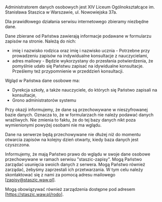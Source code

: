 

Administratorem danych osobowych jest XIV Liceum Ogólnokształcące im. Stanisława
Staszica w Warszawie, ul. Nowowiejska 37a.

Dla prawidłowego działania serwisu internetowego zbieramy niezbędne dane.

Dane zbierane od Państwa zawierają informacje podawane w formularzu zapisów
na stronie. Należą do nich:
 *  imię i nazwisko rodzica oraz imię i nazwisko ucznia - Potrzebne przy prowadzeniu zapisów na indywidualne konsultacje z nauczycielami,
 *  adres mailowy - Będzie wykorzystany do przesłania potwierdzenia, że pomyślnie udało się Państwu zapisać na idywidualne konsultacje. 
Prześlemy też przypomnienie w przeddzień konsultacji.

Wgląd w Państwa dane osobowe ma:
 *  Dyrekcja szkoły, a także nauczyciele, do których się Państwo zapisali na konsultacje,
 *  Grono administratorów systemu

Przy okazji informujemy, że dane są przechowywane w nieszyfrowanej bazie danych. Oznacza to, że w formularzach nie należy podawać danych wrażliwych.
Nie zmienia to faktu, że do tej bazy danych nikt poza wymienionymi powyżej osobami nie ma wglądu.

Dane na serwerze będą przechowywane nie dłużej niż do momentu otwarcia zapisów na kolejny dzień otwarty, kiedy baza danych jest czyszczona.

Informujemy, że mają Państwo prawo do wglądu w swoje dane osobowe przechowywane w ramach serwisu "staszic-zapisy". Mogą Państwo zarządać usunięcia swoich danych z 
serwera. Mogą Państwo również zarządać, żebyśmy zaprzestali ich przetwarzania. W tym celu należy skontaktować się z nami za pomocą adresu mailowego 
[zapisy@staszic.waw.pl]. 

Mogą obowiązywać również zarządzenia dostępne pod adresem [https://staszic.waw.pl/rodo].

